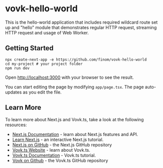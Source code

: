 # vovk-hello-world

This is the hello-world application that includes required wildcard route set up and "hello" module that demonstrates regular HTTP request, streaming HTTP request and usage of Web Worker.

## Getting Started

```
npx create-next-app -e https://github.com/finom/vovk-hello-world
cd my-project # your project folder
npm run dev
```

Open [http://localhost:3000](http://localhost:3000) with your browser to see the result.

You can start editing the page by modifying `app/page.tsx`. The page auto-updates as you edit the file.

## Learn More

To learn more about Next.js and Vovk.ts, take a look at the following resources:

- [Next.js Documentation](https://nextjs.org/docs) - learn about Next.js features and API.
- [Learn Next.js](https://nextjs.org/learn) - an interactive Next.js tutorial.
- [Next.js on GitHub](https://github.com/vercel/next.js/) - the Next.js GitHub repository
- [Vovk.ts Website](https://vovk.dev) - learn about Vovk.ts.
- [Vovk.ts Documentation](https://docs.vovk.dev) - Vovk.ts tutorial.
- [Vovk on Github](https://github.com/finom/vovk/) - the Vovk.ts GitHub repository
